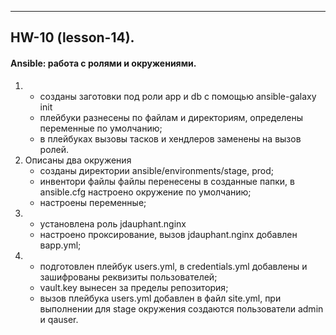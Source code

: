 ---
## HW-10 (lesson-14).
#### Ansible: работа с ролями и окружениями.
1.
   - созданы заготовки под роли app и db с помощью ansible-galaxy init
   - плейбуки разнесены по файлам и директориям, определены переменные по умолчанию;
   - в плейбуках вызовы тасков и хендлеров заменены на вызов ролей.
2. Описаны два окружения
   - созданы директории ansible/environments/stage, prod;
   - инвентори файлы файлы перенесены в созданные папки, в ansible.cfg настроено окружение по умолчанию;
   - настроены переменные;
3.
   - установлена роль jdauphant.nginx
   - настроено проксирование, вызов jdauphant.nginx добавлен вapp.yml;
4.
   - подготовлен плейбук users.yml, в credentials.yml добавлены и зашифрованы реквизиты пользователей;
   - vault.key вынесен за пределы репозитория;
   - вызов плейбука users.yml добавлен в файл site.yml, при выполнении для stage окружения создаются пользователи admin и qauser.
